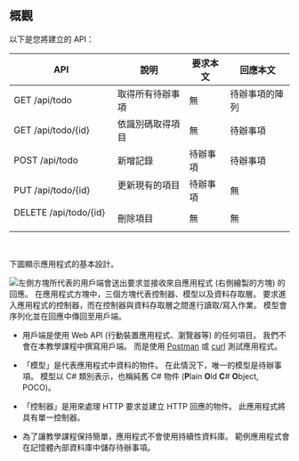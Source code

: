 ## <a name="overview"></a>概觀

以下是您將建立的 API：

|API | 說明    | 要求本文    | 回應本文   |
|--- | ---- | ---- | ---- |
|GET /api/todo  | 取得所有待辦事項 | 無 | 待辦事項的陣列|
|GET /api/todo/{id}  | 依識別碼取得項目 | 無 | 待辦事項|
|POST /api/todo | 新增記錄 | 待辦事項  | 待辦事項 |
|PUT /api/todo/{id} | 更新現有的項目 &nbsp;  | 待辦事項 |  無 |
|DELETE /api/todo/{id}  &nbsp;  &nbsp; | 刪除項目 &nbsp;  &nbsp;  | 無  | 無|

<br>

下圖顯示應用程式的基本設計。

![左側方塊所代表的用戶端會送出要求並接收來自應用程式 (右側繪製的方塊) 的回應。 在應用程式方塊中，三個方塊代表控制器、模型以及資料存取層。 要求進入應用程式的控制器，而在控制器與資料存取層之間進行讀取/寫入作業。 模型會序列化並在回應中傳回至用戶端。](../../tutorials/first-web-api/_static/architecture.png)

* 用戶端是使用 Web API (行動裝置應用程式、瀏覽器等) 的任何項目。 我們不會在本教學課程中撰寫用戶端。 而是使用 [Postman](https://www.getpostman.com/) 或 [curl](https://developer.apple.com/legacy/library/documentation/Darwin/Reference/ManPages/man1/curl.1.html) 測試應用程式。

* 「模型」是代表應用程式中資料的物件。 在此情況下，唯一的模型是待辦事項。 模型以 C# 類別表示，也稱純舊 C# 物件 (**P**lain **O**ld **C**# **O**bject, POCO)。

* 「控制器」是用來處理 HTTP 要求並建立 HTTP 回應的物件。 此應用程式將具有單一控制器。

* 為了讓教學課程保持簡單，應用程式不會使用持續性資料庫。 範例應用程式會在記憶體內部資料庫中儲存待辦事項。
